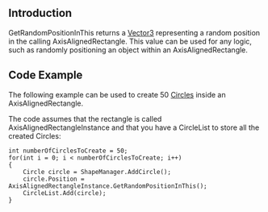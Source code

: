 ## Introduction

GetRandomPositionInThis returns a [Vector3](/frb/docs/index.php?title=Microsoft.Xna.Framework.Vector3&action=edit&redlink=1 "Microsoft.Xna.Framework.Vector3 (page does not exist)") representing a random position in the calling AxisAlignedRectangle. This value can be used for any logic, such as randomly positioning an object within an AxisAlignedRectangle.

## Code Example

The following example can be used to create 50 [Circles](/frb/docs/index.php?title=FlatRedBall.Math.Geometry.Circle "FlatRedBall.Math.Geometry.Circle") inside an AxisAlignedRectangle.

The code assumes that the rectangle is called AxisAlignedRectangleInstance and that you have a CircleList to store all the created Circles:


    int numberOfCirclesToCreate = 50;
    for(int i = 0; i < numberOfCirclesToCreate; i++)
    {
        Circle circle = ShapeManager.AddCircle();
        circle.Position = AxisAlignedRectangleInstance.GetRandomPositionInThis();
        CircleList.Add(circle);
    }
